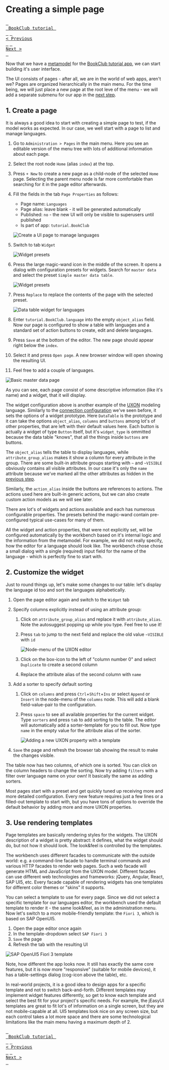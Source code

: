 # Creating a simple page

[<kbd> <br> BookClub tutorial <br> </kbd>](index.md) [<kbd> <br>< Previous <br> </kbd>](04_Generating_a_model_from_an_SQL_schema.md) [<kbd> <br>Next > <br> </kbd>](06_Organizing_pages.md)

Now that we have a [metamodel](04_Generating_a_model_from_an_SQL_schema.md) for the [BookClub tutorial app](index.md), we can start building it's user interface. 

The UI consists of pages - after all, we are in the world of web apps, aren't we? Pages are organized hierarchically in the main menu. For the time being, we will just place a new page at the root leve of the menu - we will add a separate submenu for our app in the [next step](06_Organizing_pages.md).

## 1. Create a page

It is always a good idea to start with creating a simple page to test, if the model works as expected. In our case, we well start with a page to list and manage languages.

1. Go to `Administration > Pages` in the main menu. Here you see an editable version of the menu tree with lots of additional information about each page. 
2. Select the root node `Home` (alias `index`) at the top. 
3. Press `+ New` to create a new page as a child-node of the selected `Home` page. Selecting the parent menu node is far more comfortable than searching for it in the page editor afterwards.
4. Fill the fields in the tab `Page Properties` as follows:
	- Page name: `Languages`
	- Page alias: leave blank - it will be generated automatically
	- Published: `no` - the new UI will only be visible to superusers until published
	- Is part of app: `tutorial.BookClub`
	
	![Create a UI page to manage languages](Images/page_languages.png)
	
5. Switch to tab `Widget`

	![Widget presets](Images/page_languages_widget_empty.png)
	
6. Press the large magic-wand icon in the middle of the screen. It opens a dialog with configuration presets for widgets. Search for `master data` and select the preset `Simple master data table`.

	![Widget presets](Images/page_languages_presets.png)
	
7. Press `Replace` to replace the contents of the page with the selected preset. 

	![Data table widget for languages](Images/page_languages_widget.png)

8. Enter `tutorial.BookClub.language` into the empty `object_alias` field. Now our page is configured to show a table with languages and a standard set of action buttons to create, edit and delete languages.
9. Press `Save` at the bottom of the editor. The new page should appear right below the `index`.
10. Select it and press `Open page`. A new browser window will open showing the resulting UI.
11. Feel free to add a couple of languages. 

![Basic master data page](Images/page_languages_v1.png)

As you can see, each page consist of some descriptive information (like it's name) and a widget, that it will display.

The widget configuration above is another example of the [UXON](../../UXON/index.md) modeling language. Similarly to the [connection configuration](03_Connecting_to_an_sql_database.md) we've seen before, it sets the options of a widget prototype. Here `DataTable` is the prototype and it can take the options `object_alias`, `columns` and `buttons` among lot's of other properties, that are left with their default values here. Each button is actually a widget of type `Button` itself, but it's `widget_type` is ommitted because the data table "knows", that all the things inside `buttons` are buttons.

The `object_alias` tells the table to display languages, while `attribute_group_alias` makes it show a column for every attribute in the group. There are some built-in attribute groups starting with `~` and `~VISIBLE` obviously contains all visible attributes. In our case it's only the `name` attribute because we've marked all the other attributes as hidden in the [previous step](04_Generating_a_model_from_an_SQL_schema.md).

Similarly, the `action_alias` inside the buttons are references to actions. The actions used here are built-in generic actions, but we can also create custom action models as we will see later.

There are lot's of widgets and actions available and each has numerous configurable properties. The presets behind the magic-wand contain pre-configured typical use-cases for many of them.

All the widget and action properties, that were not explicitly set, will be configured automatically by the workbench based on it's internal logic and the information from the metamodel. For example, we did not really specify, how the editor for a language should look like. The workbench chose chose a small dialog with a single (required) input field for the name of the language - which is perfectly fine to start with.

## 2. Customize the widget

Just to round things up, let's make some changes to our table: let's display the language id too and sort the languages alphabetically.

1. Open the page editor again and switch to the `Widget` tab
2. Specify columns explicitly instead of using an attribute group:
	1. Click on `attribute_group_alias` and replace it with `attribute_alias`. Note the autosuggest popping up while you type. Feel free to use it!
	2. Press `tab` to jump to the next field and replace the old value `~VISIBLE` with `id`
	
		![Node-menu of the UXON editor](Images/page_languages_add_column.png)
	
	3. Click on the box-icon to the left of "column number 0" and select `Duplicate` to create a second column
	4. Replace the attribute alias of the second column with `name`
3. Add a sorter to specify default sorting
	1. Click on `columns` and press `Ctrl`+`Shift`+`Ins` or select `Append` or `Insert` in the node-menu of the `columns` node. This will add a blank field-value-pair to the configuration.
	2. Press `space` to see all available properties for the current widget. Type `sorters` and press `tab` to add sorting to the table. The editor will automatically add a sorter-template for you to fill out. Now type `name` in the empty value for the attribute alias of the sorter.

		![Adding a new UXON property with a template](Images/page_languages_add_sorters.png)

5. `Save` the page and refresh the browser tab showing the result to make the changes visible.

The table now has two columns, of which one is sorted. You can click on the column headers to change the sorting. Now try adding `filters` with a filter over language name on your own! It basically the same as adding sorters.

Most pages start with a preset and get quickly tuned up receiving more and more detailed configuration. Every new feature requires just a few lines or a filled-out template to start with, but you have tons of options to override the default behavior by adding more and more UXON properties.

## 3. Use rendering templates

Page templates are basically rendering styles for the widgets. The UXON description of a widget is pretty abstract: it defines, what the widget should do, but not how it should look. The look&feel is controlled by the templates.

The workbench uses different facades to communicate with the outside world: e.g. a command-line facade to handle terminal commands and various HTTP facades to render web pages. Such a web facade will generate HTML and JavaScript from the UXON model. Different facades can use different web technologies and frameworks: jQuery, Angular, React, SAP UI5, etc. Every facade capable of rendering widgets has one templates for different color themes or "skins" it supports. 

You can select a template to use for every page. Since we did not select a specific template for our languages editor, the workbench used the default template to render it - the same look&feel, as in the administration menu. Now let's switch to a more mobile-friendly template: the `Fiori 3`, which is based on SAP OpenUI5.

1. Open the page editor once again
2. In the template-dropdown select `SAP Fiori 3`
3. `Save` the page
4. Refresh the tab with the resulting UI

![SAP OpenUI5 Fiori 3 template](Images/page_languages_ui5.png)

Note, how different the app looks now. It still has exactly the same core features, but it is now more "responsive" (suitable for mobile devices), it has a table-settings dialog (cog-icon above the table), etc.

In real-world projects, it is a good idea to design apps for a specific template and not to switch back-and-forth. Different templates may implement widget features differently, so get to know each template and select the best fit for your project's specific needs. For example, the jEasyUI templates are great to fit lot's of information on a single screen, but they are not mobile-capable at all. UI5 templates look nice on any screen size, but each control takes a lot more space and there are some technological limitations like the main menu having a maximum depth of 2.   

[<kbd> <br> BookClub tutorial <br> </kbd>](index.md) [<kbd> <br>< Previous <br> </kbd>](04_Generating_a_model_from_an_SQL_schema.md) [<kbd> <br>Next > <br> </kbd>](06_Organizing_pages.md)
